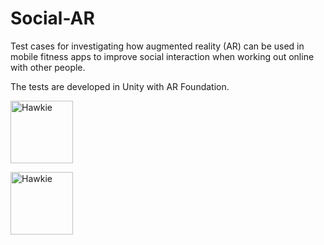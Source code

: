 # Social-AR
Test cases for investigating how augmented reality (AR) can be used in mobile fitness apps to improve social interaction when working out online with other people. 

The tests are developed in Unity with AR Foundation.

  <p></p>
  <a href="https://hawkie.me"><img width="100px" alt="Hawkie" src="Avatar.png" /></a>
  <p></p>
  
  <p></p>
  <a href="https://hawkie.me"><img width="100px" alt="Hawkie" src="Scoreboard.png" /></a>
  <p></p>

